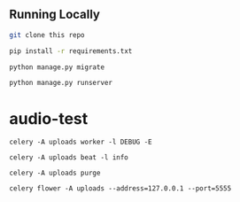 
## Running Locally

```bash
git clone this repo
```

```bash
pip install -r requirements.txt
```

```bash
python manage.py migrate
```

```bash
python manage.py runserver
```
# audio-test


 	celery -A uploads worker -l DEBUG -E

    celery -A uploads beat -l info

    celery -A uploads purge

    celery flower -A uploads --address=127.0.0.1 --port=5555
